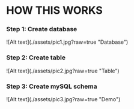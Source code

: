 <h1> HOW THIS WORKS </h1>
<h3> Step 1: Create database </h3>
![Alt text](./assets/pic1.jpg?raw=true "Database")
<h3> Step 2: Create table </h3>
![Alt text](./assets/pic2.jpg?raw=true "Table")
<h3> Step 3: Create mySQL schema </h3>
![Alt text](./assets/pic3.jpg?raw=true "Demo")